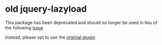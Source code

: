 old jquery-lazyload
===================

This package has been deprecated and should no longer be used in lieu of the following [issue](https://github.com/primedia/jquery-lazyload/issues/1)

Instead, please opt to use the [orginial plugin](https://github.com/tuupola/jquery_lazyload)

